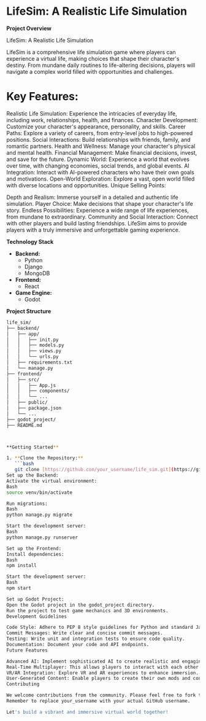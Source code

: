 # LifeSim: A Realistic Life Simulation

**Project Overview**

LifeSim: A Realistic Life Simulation

LifeSim is a comprehensive life simulation game where players can experience a virtual life, making choices that shape their character's destiny. From mundane daily routines to life-altering decisions, players will navigate a complex world filled with opportunities and challenges.

# Key Features:

Realistic Life Simulation: Experience the intricacies of everyday life, including work, relationships, health, and finances.
Character Development: Customize your character's appearance, personality, and skills.
Career Paths: Explore a variety of careers, from entry-level jobs to high-powered positions.
Social Interactions: Build relationships with friends, family, and romantic partners.
Health and Wellness: Manage your character's physical and mental health.
Financial Management: Make financial decisions, invest, and save for the future.
Dynamic World: Experience a world that evolves over time, with changing economies, social trends, and global events.
AI Integration: Interact with AI-powered characters who have their own goals and motivations.
Open-World Exploration: Explore a vast, open world filled with diverse locations and opportunities.
Unique Selling Points:

Depth and Realism: Immerse yourself in a detailed and authentic life simulation.
Player Choice: Make decisions that shape your character's life story.
Endless Possibilities: Experience a wide range of life experiences, from mundane to extraordinary.
Community and Social Interaction: Connect with other players and build lasting friendships.
LifeSim aims to provide players with a truly immersive and unforgettable gaming experience.

**Technology Stack**

* **Backend:**
    * Python
    * Django
    * MongoDB
* **Frontend:**
    * React
* **Game Engine:**
    * Godot

**Project Structure**
```bash
life_sim/
├── backend/
│   ├── app/
│   │   ├── init.py
│   │   ├── models.py
│   │   ├── views.py
│   │   └── urls.py
│   ├── requirements.txt
│   └── manage.py
├── frontend/
│   ├── src/
│   │   ├── App.js
│   │   ├── components/
│   │   └── ...
│   ├── public/
│   ├── package.json
│   └── ...
├── godot_project/
├── README.md



**Getting Started**

1. **Clone the Repository:**
   ```bash
   git clone [https://github.com/your_username/life_sim.git](https://github.com/your_username/life_sim.git)
Set up the Backend:
Activate the virtual environment:
Bash
source venv/bin/activate

Run migrations:
Bash
python manage.py migrate

Start the development server:
Bash
python manage.py runserver

Set up the Frontend:
Install dependencies:
Bash
npm install

Start the development server:
Bash
npm start

Set up Godot Project:
Open the Godot project in the godot_project directory.
Run the project to test game mechanics and 3D environments.
Development Guidelines

Code Style: Adhere to PEP 8 style guidelines for Python and standard JavaScript practices for React.
Commit Messages: Write clear and concise commit messages.
Testing: Write unit and integration tests to ensure code quality.
Documentation: Document your code and API endpoints.
Future Features

Advanced AI: Implement sophisticated AI to create realistic and engaging interactions.
Real-Time Multiplayer: This allows players to interact with each other in real-time.
VR/AR Integration: Explore VR and AR experiences to enhance immersion.
User-Generated Content: Enable players to create their own mods and content.
Contributing

We welcome contributions from the community. Please feel free to fork the repository, make changes, and submit pull requests.
Remember to replace your_username with your actual GitHub username.

Let's build a vibrant and immersive virtual world together!
